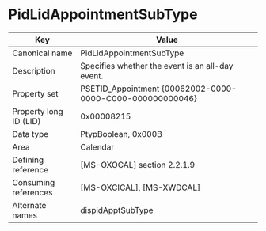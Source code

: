 # PidLidAppointmentSubType

| Key | Value |
|---|---|
| Canonical name | PidLidAppointmentSubType |
| Description | Specifies whether the event is an all-day event. |
| Property set | PSETID_Appointment {00062002-0000-0000-C000-000000000046} |
| Property long ID (LID) | 0x00008215 |
| Data type | PtypBoolean, 0x000B |
| Area | Calendar |
| Defining reference | [MS-OXOCAL] section 2.2.1.9 |
| Consuming references | [MS-OXCICAL], [MS-XWDCAL] |
| Alternate names | dispidApptSubType |
